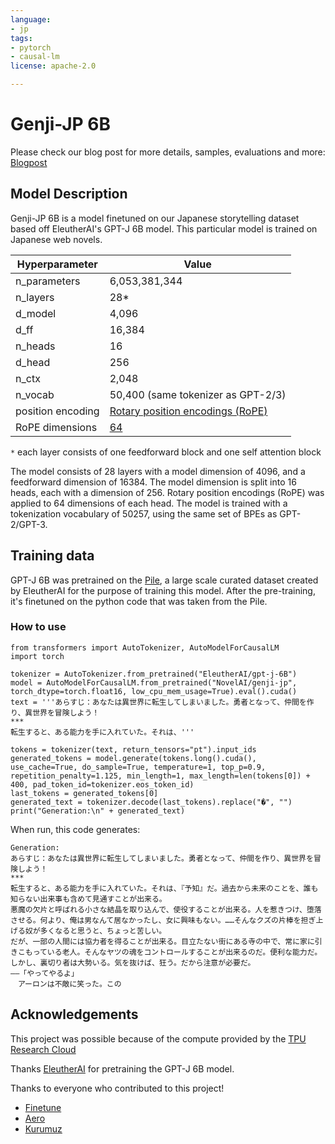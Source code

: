 ```yaml
---
language:
- jp
tags:
- pytorch
- causal-lm
license: apache-2.0

---
```


# Genji-JP 6B

Please check our blog post for more details, samples, evaluations and more:
[Blogpost](https://colab.research.google.com/drive/1PnWpx02IEUkY8jhLKd_NewUGEXahAska?usp=sharing)

## Model Description

Genji-JP 6B is a model finetuned on our Japanese storytelling dataset based off EleutherAI's GPT-J 6B model. This particular model is trained on Japanese web novels.

| Hyperparameter    | Value  | 
|-------------------|--------|
| n_parameters      | 6,053,381,344 |
| n_layers          | 28*    |
| d_model           | 4,096  |
| d_ff              | 16,384 |
| n_heads           | 16     |
| d_head            | 256    |
| n_ctx             | 2,048  |
| n_vocab           | 50,400 (same tokenizer as GPT-2/3)  |
| position encoding | [Rotary position encodings (RoPE)](https://arxiv.org/abs/2104.09864) |
| RoPE dimensions   | [64](https://github.com/kingoflolz/mesh-transformer-jax/blob/f2aa66e0925de6593dcbb70e72399b97b4130482/mesh_transformer/layers.py#L223) |

`*` each layer consists of one feedforward block and one self attention block

The model consists of 28 layers with a model dimension of 4096, and a feedforward dimension of 16384. The model
dimension is split into 16 heads, each with a dimension of 256. Rotary position encodings (RoPE) was applied to 64
dimensions of each head. The model is trained with a tokenization vocabulary of 50257, using the same set of BPEs as
GPT-2/GPT-3.

## Training data

GPT-J 6B was pretrained on the [Pile](pile.eleuther.ai), a large scale curated dataset created by EleutherAI for the purpose of training this model. After the pre-training, it's finetuned on the python code that was taken from the Pile.

### How to use

```
from transformers import AutoTokenizer, AutoModelForCausalLM
import torch

tokenizer = AutoTokenizer.from_pretrained("EleutherAI/gpt-j-6B")
model = AutoModelForCausalLM.from_pretrained("NovelAI/genji-jp", torch_dtype=torch.float16, low_cpu_mem_usage=True).eval().cuda()
text = '''あらすじ：あなたは異世界に転生してしまいました。勇者となって、仲間を作り、異世界を冒険しよう！
***
転生すると、ある能力を手に入れていた。それは、'''

tokens = tokenizer(text, return_tensors="pt").input_ids
generated_tokens = model.generate(tokens.long().cuda(), use_cache=True, do_sample=True, temperature=1, top_p=0.9, repetition_penalty=1.125, min_length=1, max_length=len(tokens[0]) + 400, pad_token_id=tokenizer.eos_token_id)
last_tokens = generated_tokens[0]
generated_text = tokenizer.decode(last_tokens).replace("�", "")
print("Generation:\n" + generated_text)
```
When run, this code generates:
```
Generation:
あらすじ：あなたは異世界に転生してしまいました。勇者となって、仲間を作り、異世界を冒険しよう！
***
転生すると、ある能力を手に入れていた。それは、『予知』だ。過去から未来のことを、誰も知らない出来事も含めて見通すことが出来る。
悪魔の欠片と呼ばれる小さな結晶を取り込んで、使役することが出来る。人を惹きつけ、堕落させる。何より、俺は男なんて居なかったし、女に興味もない。……そんなクズの片棒を担ぎ上げる奴が多くなると思うと、ちょっと苦しい。
だが、一部の人間には協力者を得ることが出来る。目立たない街にある寺の中で、常に家に引きこもっている老人。そんなヤツの魂をコントロールすることが出来るのだ。便利な能力だ。しかし、裏切り者は大勢いる。気を抜けば、狂う。だから注意が必要だ。
――「やってやるよ」
　アーロンは不敵に笑った。この
```

## Acknowledgements

This project was possible because of the compute provided by the
[TPU Research Cloud](https://sites.research.google/trc/)

Thanks [EleutherAI](https://eleuther.ai/) for pretraining the GPT-J 6B model.

Thanks to everyone who contributed to this project!

- [Finetune](https://github.com/finetuneanon)
- [Aero](https://github.com/AeroScripts)
- [Kurumuz](https://github.com/kurumuz)